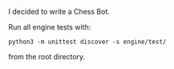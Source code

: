 I decided to write a Chess Bot.

Run all engine tests with:

```python3 -m unittest discover -s engine/test/```

from the root directory.

